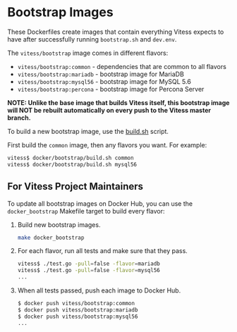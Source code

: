 # Bootstrap Images

These Dockerfiles create images that contain everything Vitess expects to have
after successfully running `bootstrap.sh` and `dev.env`.

The `vitess/bootstrap` image comes in different flavors:

* `vitess/bootstrap:common` - dependencies that are common to all flavors
* `vitess/bootstrap:mariadb` - bootstrap image for MariaDB
* `vitess/bootstrap:mysql56` - bootstrap image for MySQL 5.6
* `vitess/bootstrap:percona` - bootstrap image for Percona Server

**NOTE: Unlike the base image that builds Vitess itself, this bootstrap image
will NOT be rebuilt automatically on every push to the Vitess master branch.**

To build a new bootstrap image, use the [build.sh](https://github.com/youtube/vitess/blob/master/docker/bootstrap/build.sh)
script.

First build the `common` image, then any flavors you want. For example:

```sh
vitess$ docker/bootstrap/build.sh common
vitess$ docker/bootstrap/build.sh mysql56
```

## For Vitess Project Maintainers

To update all bootstrap images on Docker Hub, you can use the `docker_bootstrap`
Makefile target to build every flavor:

1.  Build new bootstrap images.

    ``` sh
    make docker_bootstrap
    ```

1.  For each flavor, run all tests and make sure that they pass.

    ``` sh
    vitess$ ./test.go -pull=false -flavor=mariadb
    vitess$ ./test.go -pull=false -flavor=mysql56
    ...
    ```

1.  When all tests passed, push each image to Docker Hub.

    ``` sh
    $ docker push vitess/bootstrap:common
    $ docker push vitess/bootstrap:mariadb
    $ docker push vitess/bootstrap:mysql56
    ...
    ```

